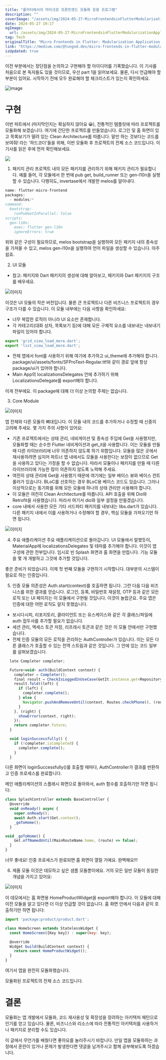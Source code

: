 ```yaml
---
title: "플러터에서의 마이크로 프론트엔드 모듈화 응용 프로그램"
description: ""
coverImage: "/assets/img/2024-05-27-MicroFrontendsinFlutterModularizationApplication-Part2_0.png"
date: 2024-05-27 19:17
ogImage: 
  url: /assets/img/2024-05-27-MicroFrontendsinFlutterModularizationApplication-Part2_0.png
tag: Tech
originalTitle: "Micro Frontends in Flutter: Modularization Application -Part 2"
link: "https://medium.com/@tungnd.dev/micro-frontends-in-flutter-modularization-application-part-2-e15c72ca2555"
isUpdated: true
---
```




이전 부분에서는 장단점을 논의하고 구현해야 할 아이디어를 기록했습니다. 이 기사를 처음으로 본 독자들도 있을 것이므로, 우선 part 1을 읽어보세요. 물론, 다시 언급해야 할 부분이 있어요. 시작하기 전에 모두 완료해야 할 체크리스트가 있는지 확인하세요.

![image](/assets/img/2024-05-27-MicroFrontendsinFlutterModularizationApplication-Part2_0.png)

# 구현

이번 파트에서 (마지막인지는 확실하지 않아요 😀), 전통적인 템플릿에 따라 프로젝트를 모듈화해 보겠습니다. 여기에 간단한 프로젝트를 만들었습니다. 로그인 및 홈 화면이 있고 목록보기가 딸려 있는 Clean Architecture를 따릅니다.
말만 하는 것보다는 코드를 보여줘! 라는 '하드코더'들을 위해, 이번 모듈화 후 프로젝트의 전체 소스 코드입니다. 이 기사를 읽은 후에 먼저 확인해보세요.

<div class="content-ad"></div>

<img src="https://miro.medium.com/v2/resize:fit:960/1*xv3Fj652XewSzSdgdXmniw.gif" />

1. 패키지 관리
   프로젝트 내의 모든 패키지를 관리하기 위해 패키지 관리가 필요합니다. 예를 들어, 각 모듈에서 한 번에 pub get, build_runner 또는 gen-l10n을 실행할 수 있습니다. 다행히도, invertase에서 개발한 melos를 알아내다.

```js
name: flutter-micro-frontend
packages:
  - modules/*
command:
  bootstrap:
    runPubGetInParallel: false
scripts:
  gen-l10n:
    exec: flutter gen-l10n
    ignoreErrors: true
```

위와 같은 구성이 필요하므로, melos bootstrap을 실행하여 모든 패키지 내의 종속성을 가져올 수 있고, melos gen-l10n을 실행하여 언어 파일을 생성할 수 있습니다. 아주 쉽죠.

<div class="content-ad"></div>

2. UI 모듈

- 참고: 패키지와 Dart 패키지의 생성에 대해 알아보고, 패키지와 Dart 패키지의 구조를 배우세요.

![이미지](/assets/img/2024-05-27-MicroFrontendsinFlutterModularizationApplication-Part2_1.png)

이것은 UI 모듈의 작은 버전입니다. 물론 큰 프로젝트나 다른 비즈니스 프로젝트의 경우 구조가 다를 수 있습니다. 이 모듈 내부에는 다음 사항을 확인하세요:

- 너무 복잡한 로직이 아니라 UI 요소만 존재합니다.
- 각 카테고리(대화 상자, 목록보기 등)에 대해 모든 구체적 요소를 내보내는 내보내기 파일이 있어야 합니다.

<div class="content-ad"></div>

```js
export 'grid_view_load_more.dart';
export 'list_view_load_more.dart';
```

- 전체 앱에서 font를 사용하기 위해 여기에 추가하고 ui_theme에 추가해야 합니다. package/ui/assets/fonts/SFProText-Regular.ttf와 같이 경로 앞에 항상 package/ui가 있어야 합니다.
- Main App의 localizationsDelegates 안에 추가하기 위해 LocalizationsDelegate를 export해야 합니다.

이게 전부에요. 이 package에 대해 더 이상 논의할 주제는 없습니다.

3. Core Module

<div class="content-ad"></div>

![이미지](/assets/img/2024-05-27-MicroFrontendsinFlutterModularizationApplication-Part2_2.png)

앱 전체와 다른 모듈의 뼈대입니다. 이 모듈 내의 코드를 추가하거나 수정할 때 신중히 고려해 주세요. 몇 가지 주의 사항이 있어요:

- 기존 프로젝트에서는 상태 관리, 네비게이션 및 종속성 주입에 Get을 사용했지만, 모듈화할 때는 순수한 Flutter 네비게이션과 get_it을 사용합니다. 이는 모듈을 만들 때 다른 라이브러리에 너무 의존하지 않도록 하기 위함입니다. 모듈을 많은 곳에서 재사용하려면 심지어 파트너 앱 내에서도 모듈을 사용한다는 보장이 없으므로 Get을 사용하고 있다는 가정을 할 수 없습니다. 따라서 모듈이나 패키지를 만들 때 다른 라이브러리에 가능한 많이 의존하지 않도록 노력해 주세요.
- 여전히 상태 관리에 Get을 사용했기 때문에 여기에는 일부 베이스 뷰와 베이스 컨트롤러가 있습니다. BLoC를 선호하는 경우 BLoC용 베이스 코드도 있습니다. 그러나 이상적으로는 동기화를 위해 모든 모듈에 하나의 상태 관리만 사용해야 합니다.
- 이 모듈은 여전히 Clean Architecture를 따릅니다. API 호출을 위해 Dio와 Retrofit을 사용했습니다. 따라서 여기서 dio와 일부 설정을 만들겠습니다.
- core 내에서 사용한 모든 기타 서드파티 패키지를 내보내는 libs.dart가 있습니다. 다른 패키지 내에서 이를 사용하거나 수정해야 할 경우, 핵심 모듈을 가져오기만 하면 됩니다.

![이미지](/assets/img/2024-05-27-MicroFrontendsinFlutterModularizationApplication-Part2_3.png)

<div class="content-ad"></div>

4. 주요 애플리케이션
   주요 애플리케이션으로 돌아갑니다. UI 모듈에서 말했듯이, MaterialApp에 localizationsDelegates 및 테마를 추가해야 합니다. 이것이 앱 구성에 관한 전부입니다. 임시로 빈 Splash 화면과 홈 화면을 만듭니다. 기능 모듈을 몇 개 개발하고 그것에 추가할 것입니다.

좋은 준비가 되었습니다. 이제 첫 번째 모듈을 구현하기 시작합니다. 대부분의 시스템이 필요로 하는 인증입니다.

5. 인증 모듈
   의존성은 Auth.start(context)를 호출하면 됩니다. 그런 다음 다음 비즈니스를 위한 결과를 얻습니다. 로그인, 등록, 비밀번호 재설정, OTP 등과 같은 모든 로직 또는 UI 페이지는 이 모듈에서 구현될 것입니다. 이것이 놀랍군요. 주요 앱은 인증에 대한 어떤 로직도 알지 못했습니다.

<div class="content-ad"></div>

- 보시다시피, 리포지토리, 클라이언트 또는 유스케이스와 같은 각 클래스/파일에 auth 접두사를 추가할 필요가 없습니다.
- 세션 관리, 액세스 토큰 저장, 리프레시 토큰과 같은 것은 이 모듈 안에서만 구현했습니다.
- 전체 인증 모듈의 모든 로직을 관리하는 AuthController가 있습니다. 이는 모든 다른 클래스가 호출할 수 있는 전역 스트림과 같은 것입니다. 그 안에 있는 코드 일부를 살펴보겠습니다.

```js
  late Completer completer;

  Future<void> auth(BuildContext context) {
    completer = Completer();
    final result = CheckIsLoggedInUseCase(GetIt.instance.get<Repository>()).execute();
    result.fold((left) {
      if (left) {
        completer.complete();
      } else {
        Navigator.pushAndRemoveUntil(context, Routes.checkPhone(), (route) => false);
      }
    }, (right) {
      showError(context, right);
    });
    return completer.future;
  }

  void loginSuccessfully() {
    if (!completer.isCompleted) {
      completer.complete();
    }
  }
```

다른 화면이 loginSuccessfully()를 호출할 때마다, AuthController가 결과를 반환하고 인증 프로세스를 완료합니다.

메인 애플리케이션의 스플래시 화면으로 돌아와서, auth 함수를 호출하기만 하면 됩니다:

<div class="content-ad"></div>

```js
class SplashController extends BaseController {
  @override
  void onReady() async {
    super.onReady();
    await Auth.start(Get.context);
    _goToHome();
  }

void _goToHome() {
    Get.offNamedUntil(MainRouteName.home, (route) => false);
  }
}
```

너무 좋네요! 인증 프로세스가 완료되면 홈 화면이 열릴 거예요. 완벽해요!!!

6. 제품 모듈
   이것은 데모하고 싶은 샘플 모듈뿐이에요. 거의 모든 일반 모듈이 동일한 개념을 가지고 있어요:

![이미지](/assets/img/2024-05-27-MicroFrontendsinFlutterModularizationApplication-Part2_5.png)

<div class="content-ad"></div>

이 데모에서는 홈 화면용 HomeProductWidget을 export해야 합니다. 이 모듈에 대해 이전 모듈을 알고 있다면 더 이상 언급할 것이 없습니다. 홈 화면 안에서 다음과 같이 호출하기만 하면 됩니다:

```js
import 'package:product/product.dart';

class HomeScreen extends StatelessWidget {
  const HomeScreen({Key key}) : super(key: key);

  @override
  Widget build(BuildContext context) {
    return const HomeProductWidget();
  }
}
```

여기서 앱을 완전히 모듈화했습니다.

모듈화된 프로젝트의 전체 소스 코드입니다.

<div class="content-ad"></div>

# 결론

모듈화는 앱 개발에서 모듈화, 코드 재사용성 및 확장성을 장려하는 아키텍처 패턴으로 인기를 얻고 있습니다. 물론, 비즈니스와 리소스에 따라 전통적인 아키텍처를 사용하거나 패키지로 분리할 수도 있습니다.

이 글에서 무언가를 배웠다면 좋아요를 눌러주시기 바랍니다. 만일 앱을 모듈화하는 과정에서 혼란이 있거나 문제가 발생한다면 댓글을 남겨주시고 함께 공부해보도록 하겠습니다.
